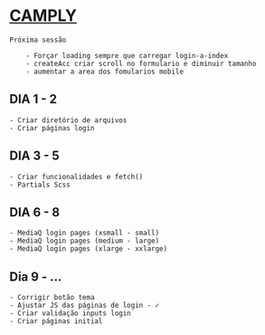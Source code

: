 # [CAMPLY](https://lorran-matheus.github.io/PROJETO-CAMPLY/#login-a-index)

`Próxima sessão`
```
    - Forçar loading sempre que carregar login-a-index
    - createAcc criar scroll no formulario e diminuir tamanho
    - aumentar a area dos fomularios mobile
```

## DIA 1 - 2
    - Criar diretório de arquivos
    - Criar páginas login
    
## DIA 3 - 5
    - Criar funcionalidades e fetch()
    - Partials Scss

## DIA 6 - 8
    - MediaQ login pages (xsmall - small)
    - MediaQ login pages (medium - large)
    - MediaQ login pages (xlarge - xxlarge)

## Dia 9 - ...
    - Corrigir botão tema
    - Ajustar JS das páginas de login - ✓
    - Criar validação inputs login
    - Criar páginas initial 